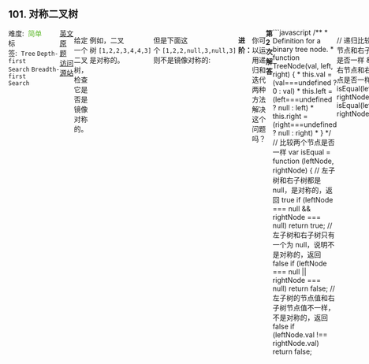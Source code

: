 <div style="font-size: 20px; margin-bottom: 15px; font-weight: bold;">101. 对称二叉树</div>
<div style="display: flex; font-size: 14px; justify-content: space-between;"><div><span style="margin-right: 30px;">难度:&nbsp;&nbsp;<label style="color: rgb(90, 183, 38);">简单</label></span><span style="margin-right: 30px;">标签:&nbsp;&nbsp;<code>Tree</code>&nbsp;<code>Depth-first Search</code>&nbsp;<code>Breadth-first Search</code></span></div><div><span style="margin-right: 15px;"><a href="https://leetcode.com/problems/symmetric-tree/">英文原题</a></span><span><a href="https://leetcode-cn.com/problems/symmetric-tree/">访问源站</a></span></div>
<hr style="height: 1px; margin: 1em 0px;" />
<p>给定一个二叉树，检查它是否是镜像对称的。</p>

<p>&nbsp;</p>

<p>例如，二叉树&nbsp;<code>[1,2,2,3,4,4,3]</code> 是对称的。</p>

<pre>    1
   / \
  2   2
 / \ / \
3  4 4  3
</pre>

<p>&nbsp;</p>

<p>但是下面这个&nbsp;<code>[1,2,2,null,3,null,3]</code> 则不是镜像对称的:</p>

<pre>    1
   / \
  2   2
   \   \
   3    3
</pre>

<p>&nbsp;</p>

<p><strong>进阶：</strong></p>

<p>你可以运用递归和迭代两种方法解决这个问题吗？</p>

<hr style="height: 1px; margin: 1em 0px;" />
<strong>第2次解答</strong>
```javascript
/**
 * Definition for a binary tree node.
 * function TreeNode(val, left, right) {
 *     this.val = (val===undefined ? 0 : val)
 *     this.left = (left===undefined ? null : left)
 *     this.right = (right===undefined ? null : right)
 * }
 */
// 比较两个节点是否一样
var isEqual = function (leftNode, rightNode) {
  // 左子树和右子树都是 null，是对称的，返回 true
  if (leftNode === null && rightNode === null) return true;
  // 左子树和右子树只有一个为 null，说明不是对称的，返回 false
  if (leftNode === null || rightNode === null) return false;
  // 左子树的节点值和右子树节点值不一样，不是对称的，返回 false
  if (leftNode.val !== rightNode.val) return false;

  // 递归比较左子树的左节点和右子树的右节点是否一样 && 左子树的右节点和右子树的左节点是否一样
  return (
    isEqual(leftNode.left, rightNode.right) &&
    isEqual(leftNode.right, rightNode.left)
  );
};
/**
 * @param {TreeNode} root
 * @return {boolean}
 */
var isSymmetric = function (root) {
  // 如果根节点为null，则是对称的
  if (root === null) return true;
  
  return isEqual(root.left, root.right);
};
```
<hr style="height: 1px; margin: 1em 0px;" />
<strong>第1次解答</strong>
```javascript
/**
 * Definition for a binary tree node.
 * function TreeNode(val) {
 *     this.val = val;
 *     this.left = this.right = null;
 * }
 */

/**
 *
 * 用来进行节点比较的函数
 *
 * @param {*} leftLeaf 左子树
 * @param {*} rightLeaf 右子树
 */
const isEqual = (leftLeaf, rightLeaf) => {
  // 左子树为 null 且右子树为 null ，则返回 true
  if (leftLeaf === null && rightLeaf === null) return true;
  // 左子树或者右子树有一个为 null，另一个不为 null ，返回 false
  else if (leftLeaf === null || rightLeaf === null) return false;
  // 此时左子树和右子树都不为 null，左子树的值和右子树的值不同，返回 null
  if (leftLeaf.val !== rightLeaf.val) return false;

  return (
    // 镜像比较，节点的左子树和节点的右子树比较
    isEqual(leftLeaf.left, rightLeaf.right) &&
    // 反之一样
    isEqual(leftLeaf.right, rightLeaf.left)
  );
};

/**
 * @param {TreeNode} root
 * @return {boolean}
 */
var isSymmetric = function (root) {
  // 如果节点不存在，也是对称的二叉树
  if (!root) return true;
  return isEqual(root.left, root.right);
};
```